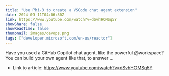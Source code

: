 ```yaml
---
title: "Use Phi-3 to create a VSCode chat agent extension"
date: 2024-09-11T04:06:30Z
link: https://www.youtube.com/watch?v=dSvhHOMSq5Y
showShare: false
showReadTime: false
thumbnail: images/devops.png
tags: ["developer.microsoft.com/en-us/reactor"]
---
```

Have you used a GitHub Copilot chat agent, like the powerful @workspace? You can build your own agent like that, to answer ...

- Link to article: https://www.youtube.com/watch?v=dSvhHOMSq5Y